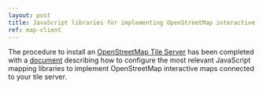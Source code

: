 ```yaml
---
layout: post
title: JavaScript libraries for implementing OpenStreetMap interactive maps
ref: map-client
---
```


The procedure to install an [OpenStreetMap Tile Server](tile-server-ubuntu) has been completed with a [document](map-client) describing how to configure the most relevant JavaScript mapping libraries to implement OpenStreetMap interactive maps connected to your tile server.
